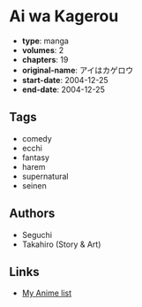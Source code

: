 # Ai wa Kagerou

-   **type**: manga
-   **volumes**: 2
-   **chapters**: 19
-   **original-name**: アイはカゲロウ
-   **start-date**: 2004-12-25
-   **end-date**: 2004-12-25

## Tags

-   comedy
-   ecchi
-   fantasy
-   harem
-   supernatural
-   seinen

## Authors

-   Seguchi
-   Takahiro (Story & Art)

## Links

-   [My Anime list](https://myanimelist.net/manga/7327/Ai_wa_Kagerou)
